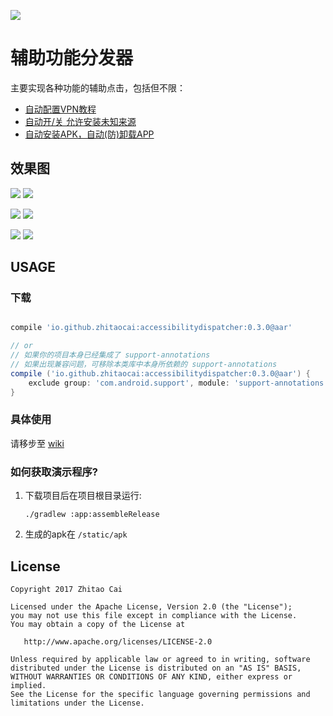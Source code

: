 ![](http://progressed.io/bar/15?title=completed)

# 辅助功能分发器

主要实现各种功能的辅助点击，包括但不限：

* [自动配置VPN教程](https://github.com/zhitaocai/AccessibilityDispatcher/wiki/%E8%87%AA%E5%8A%A8%E9%85%8D%E7%BD%AEVPN)
* [自动开/关 允许安装未知来源](https://github.com/zhitaocai/AccessibilityDispatcher/wiki/%E8%87%AA%E5%8A%A8%E5%BC%80%E5%90%AF%E5%85%81%E8%AE%B8%E5%AE%89%E8%A3%85%E6%9C%AA%E7%9F%A5%E6%9D%A5%E6%BA%90)
* [自动安装APK，自动(防)卸载APP](https://github.com/zhitaocai/AccessibilityDispatcher/wiki/%E8%87%AA%E5%8A%A8%E5%AE%89%E8%A3%85APK)

## 效果图

![](static/gif/auto_create_pptp.gif) ![](static/gif/auto_create_l2tp.gif)
 
![](static/gif/auto_turn_on_unknown_sources.gif) ![](static/gif/auto_turn_off_unknown_sources.gif)

![](static/gif/auto_install_apk_untill_open.gif) ![](static/gif/auto_uninstall_apk.gif)

## USAGE

### 下载

```gradle

compile 'io.github.zhitaocai:accessibilitydispatcher:0.3.0@aar'

// or
// 如果你的项目本身已经集成了 support-annotations 
// 如果出现兼容问题，可移除本类库中本身所依赖的 support-annotations
compile ('io.github.zhitaocai:accessibilitydispatcher:0.3.0@aar') {
    exclude group: 'com.android.support', module: 'support-annotations'
}

```

### 具体使用

请移步至 [wiki](https://github.com/zhitaocai/AccessibilityDispatcher/wiki)


### 如何获取演示程序?

1. 下载项目后在项目根目录运行:
	```
	./gradlew :app:assembleRelease
	```
2. 生成的apk在 ``/static/apk``

## License

    Copyright 2017 Zhitao Cai

    Licensed under the Apache License, Version 2.0 (the "License");
    you may not use this file except in compliance with the License.
    You may obtain a copy of the License at

       http://www.apache.org/licenses/LICENSE-2.0

    Unless required by applicable law or agreed to in writing, software
    distributed under the License is distributed on an "AS IS" BASIS,
    WITHOUT WARRANTIES OR CONDITIONS OF ANY KIND, either express or implied.
    See the License for the specific language governing permissions and
    limitations under the License.